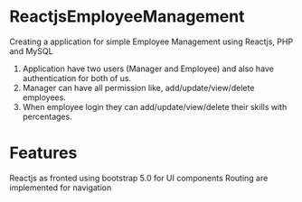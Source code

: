 # ReactjsEmployeeManagement

Creating a application for simple Employee Management using Reactjs, PHP and MySQL
  1. Application have two users (Manager and Employee) and also have authentication for both of us.
  2. Manager can have all permission like, add/update/view/delete employees.
  3. When employee login they can add/update/view/delete their skills with percentages.
  
 # Features
  Reactjs as fronted using bootstrap 5.0 for UI components
  Routing are implemented for navigation
 
 
